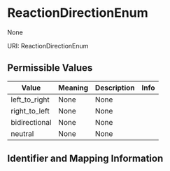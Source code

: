 # ReactionDirectionEnum

None

URI: ReactionDirectionEnum

## Permissible Values

| Value | Meaning | Description | Info |
| --- | --- | --- | --- |
| left_to_right | None | None | |
| right_to_left | None | None | |
| bidirectional | None | None | |
| neutral | None | None | |


## Identifier and Mapping Information





